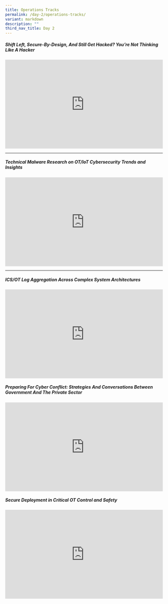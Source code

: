 ```yaml
---
title: Operations Tracks
permalink: /day-2/operations-tracks/
variant: markdown
description: ""
third_nav_title: Day 2
---
```

<h5><strong>Shift Left, Secure-By-Design, And Still Get Hacked? You’re Not Thinking Like A Hacker
</strong></h5>
<p></p>
<div class="video-container">
<iframe height="480" width="853" allowfullscreen="true" frameborder="0" src="https://www.youtube.com/embed/rVRAiX5jpPY?si=OMcrCoC2xsyW2Dbf"></iframe>
</div>
<p></p>

<hr>
<p></p>
<h5><strong>Technical Malware Research on OT/IoT Cybersecurity Trends and Insights
</strong></h5>
<p></p>
<div class="video-container">
<iframe height="315" width="100%" allowfullscreen="true" frameborder="0" src="https://www.youtube.com/embed/Hy5yII3V0YU?si=N35TX7L2_B_xx3oy"></iframe>
</div>
<hr>
<p></p>

<h5><strong>ICS/OT Log Aggregation Across Complex System Architectures
</strong></h5>
<p></p>
<div class="video-container">
<iframe height="315" width="560" allowfullscreen="true" frameborder="0" src="https://www.youtube.com/embed/drxNAq_kKzo?si=4c0juXAr9STpp2sz"></iframe>
</div>
<p></p>

<h5><strong>Preparing For Cyber Conflict: Strategies And Conversations Between Government And The Private Sector
</strong></h5>
<p></p>
<div class="video-container">
<iframe height="315" width="560" allowfullscreen="true" frameborder="0" src="https://www.youtube.com/embed/_MyB82RTmHI?si=tRBwDYLw3GTcpds1"></iframe>
</div>
<p></p>

<h5><strong>Secure Deployment in Critical OT Control and Safety
</strong></h5>
<p></p>
<div class="video-container">
<iframe height="315" width="560" allowfullscreen="true" frameborder="0" src="https://www.youtube.com/embed/bhhCpDSorB0?si=gQ741ZkCWZRBhUFg"></iframe>
</div>
<p></p>




<style type="text/css"> 
	    .video-container {
      position: relative;
      padding-bottom: 56.25%; /* 16:9 */
      height: 0;
    }
    .video-container iframe {
      position: absolute;
      top: 0;
      left: 0;
      width: 100%;
      height: 100%;
    }
	</style>